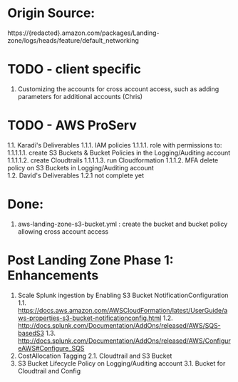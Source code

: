 # Origin Source: 
https://{redacted}.amazon.com/packages/Landing-zone/logs/heads/feature/default_networking

# TODO - client specific
1. Customizing the accounts for cross account access, such as adding parameters for additional accounts (Chris)

# TODO - AWS ProServ 
1.1. Karadi's Deliverables
1.1.1.  IAM policies
1.1.1.1. role with permissions to:
1.1.1.1.1. create S3 Buckets & Bucket Policies in the Logging/Auditing account
1.1.1.1.2. create Cloudtrails
1.1.1.1.3. run Cloudformation
1.1.1.2. MFA delete policy on S3 Buckets in Logging/Auditing account    
1.2. David's Deliverables
1.2.1 not complete yet

# Done:
1. aws-landing-zone-s3-bucket.yml : create the bucket and bucket policy allowing cross account access 


# Post Landing Zone Phase 1: Enhancements
1. Scale Splunk ingestion by Enabling S3 Bucket NotificationConfiguration
1.1. https://docs.aws.amazon.com/AWSCloudFormation/latest/UserGuide/aws-properties-s3-bucket-notificationconfig.html
1.2. http://docs.splunk.com/Documentation/AddOns/released/AWS/SQS-basedS3
1.3. http://docs.splunk.com/Documentation/AddOns/released/AWS/ConfigureAWS#Configure_SQS
2. CostAllocation Tagging
2.1. Cloudtrail and S3 Bucket
3. S3 Bucket Lifecycle Policy on Logging/Auditing account
3.1. Bucket for Cloudtrail and Config
